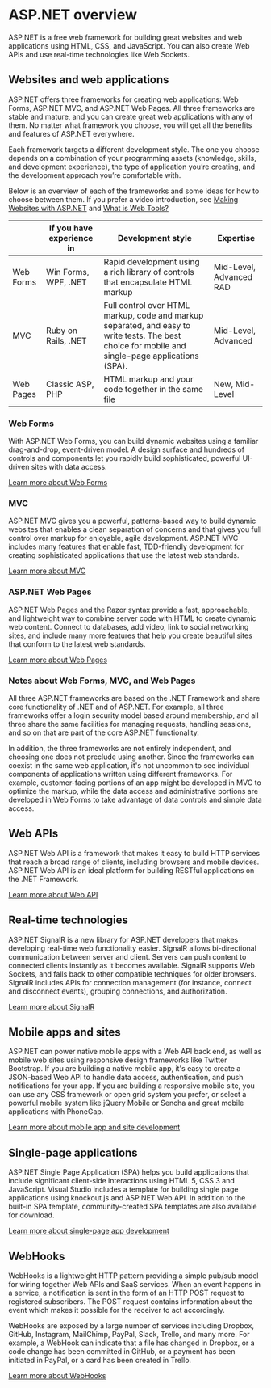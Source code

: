 ﻿# ASP.NET overview

ASP.NET is a free web framework for building great websites and web applications using HTML, CSS, and JavaScript. You can also create Web APIs and use real-time technologies like Web Sockets.

## Websites and web applications

 ASP.NET offers three frameworks for creating web applications: Web Forms, ASP.NET MVC, and ASP.NET Web Pages. All three frameworks are stable and mature, and you can create great web applications with any of them. No matter what framework you choose, you will get all the benefits and features of ASP.NET everywhere.

Each framework targets a different development style. The one you choose depends on a combination of your programming assets (knowledge, skills, and development experience), the type of application you’re creating, and the development approach you’re comfortable with.

Below is an overview of each of the frameworks and some ideas for how to choose between them. If you prefer a video introduction, see [Making Websites with ASP.NET](https://channel9.msdn.com/Blogs/ASP-NET-Site-Videos/Making-Websites-with-ASPNET) and [What is Web Tools?](https://channel9.msdn.com/Blogs/ASP-NET-Site-Videos/what-is-web-tools)

|   | If you have experience in | Development style | Expertise | 
|-----------|----------------------|-----------------------------------------------------|----------------|
| Web Forms | Win Forms, WPF, .NET | Rapid development using a rich library of controls that encapsulate HTML markup | Mid-Level, Advanced RAD |
| MVC       | Ruby on Rails, .NET  | Full control over HTML markup, code and markup separated, and easy to write tests. The best choice for mobile and single-page applications (SPA). | Mid-Level, Advanced |
| Web Pages  | Classic ASP, PHP     | HTML markup and your code together in the same file | New, Mid-Level |

### Web Forms

With ASP.NET Web Forms, you can build dynamic websites using a familiar drag-and-drop, event-driven model. A design surface and hundreds of controls and components let you rapidly build sophisticated, powerful UI-driven sites with data access. 

[Learn more about Web Forms](web-forms/index.md)

### MVC

ASP.NET MVC gives you a powerful, patterns-based way to build dynamic websites that enables a clean separation of concerns and that gives you full control over markup for enjoyable, agile development. ASP.NET MVC includes many features that enable fast, TDD-friendly development for creating sophisticated applications that use the latest web standards. 

[Learn more about MVC](mvc/index.md)

### ASP.NET Web Pages

ASP.NET Web Pages and the Razor syntax provide a fast, approachable, and lightweight way to combine server code with HTML to create dynamic web content. Connect to databases, add video, link to social networking sites, and include many more features that help you create beautiful sites that conform to the latest web standards.

[Learn more about Web Pages](web-pages/index.md)

### Notes about Web Forms, MVC, and Web Pages

All three ASP.NET frameworks are based on the .NET Framework and share core functionality of .NET and of ASP.NET. For example, all three frameworks offer a login security model based around membership, and all three share the same facilities for managing requests, handling sessions, and so on that are part of the core ASP.NET functionality.

In addition, the three frameworks are not entirely independent, and choosing one does not preclude using another. Since the frameworks can coexist in the same web application, it's not uncommon to see individual components of applications written using different frameworks. For example, customer-facing portions of an app might be developed in MVC to optimize the markup, while the data access and administrative portions are developed in Web Forms to take advantage of data controls and simple data access.

## Web APIs

ASP.NET Web API is a framework that makes it easy to build HTTP services that reach a broad range of clients, including browsers and mobile devices. ASP.NET Web API is an ideal platform for building RESTful applications on the .NET Framework.

[Learn more about Web API](web-api/index.md)

<!-- Put first under Web API TOC:  Watch video (9 minutes) https://channel9.msdn.com/Blogs/ASP-NET-Site-Videos/services-and-aspnet -->

## Real-time technologies

ASP.NET SignalR is a new library for ASP.NET developers that makes developing real-time web functionality easier. SignalR allows bi-directional communication between server and client. Servers can push content to connected clients instantly as it becomes available. SignalR supports Web Sockets, and falls back to other compatible techniques for older browsers. SignalR includes APIs for connection management (for instance, connect and disconnect events), grouping connections, and authorization.

[Learn more about SignalR](signalr/index.md)

<!-- Put first under SignalR TOC:  Watch video (6 minutes) https://channel9.msdn.com/Blogs/ASP-NET-Site-Videos/signalr-and-the-real-time-web -->

## Mobile apps and sites 

ASP.NET can power native mobile apps with a Web API back end, as well as mobile web sites using responsive design frameworks like Twitter Bootstrap. If you are building a native mobile app, it's easy to create a JSON-based Web API to handle data access, authentication, and push notifications for your app. If you are building a responsive mobile site, you can use any CSS framework or open grid system you prefer, or select a powerful mobile system like jQuery Mobile or Sencha and great mobile applications with PhoneGap.

[Learn more about mobile app and site development](mobile/index.md)

<!-- Put first under mobile TOC:  Watch video (11 minutes) https://channel9.msdn.com/Blogs/ASP-NET-Site-Videos/aspnet-and-mobile -->

## Single-page applications 

ASP.NET Single Page Application (SPA) helps you build applications that include significant client-side interactions using HTML 5, CSS 3 and JavaScript. Visual Studio includes a template for building single page applications using knockout.js and ASP.NET Web API. In addition to the built-in SPA template, community-created SPA templates are also available for download.

[Learn more about single-page app development](single-page-application/index.md)

## WebHooks

WebHooks is a lightweight HTTP pattern providing a simple pub/sub model for wiring together Web APIs and SaaS services. When an event happens in a service, a notification is sent in the form of an HTTP POST request to registered subscribers. The POST request contains information about the event which makes it possible for the receiver to act accordingly.

WebHooks are exposed by a large number of services including Dropbox, GitHub, Instagram, MailChimp, PayPal, Slack, Trello, and many more. For example, a WebHook can indicate that a file has changed in Dropbox, or a code change has been committed in GitHub, or a payment has been initiated in PayPal, or a card has been created in Trello.

[Learn more about WebHooks](webhooks/index.md)





<!--
Create Deployment TOC based on https://www.asp.net/aspnet/overview/deployment
Copy deployment content map to MVC, WebForms, Web Pages, Web API sections.
Copy Web Deployment in Enterprise from WebForms to MVC
Move under ASP.NET Best practices
	What not to do in ASP​.NET, and what to do instead https://review.docs.microsoft.com/en-us/aspnet/aspnet/overview/web-development-best-practices/what-not-to-do-in-aspnet-and-what-to-do-instead
	Async and await https://channel9.msdn.com/Blogs/ASP-NET-Site-Videos/async-and-await
	Building Real World Cloud Apps with Azure https://review.docs.microsoft.com/en-us/aspnet/aspnet/overview/developing-apps-with-windows-azure/building-real-world-cloud-apps-with-windows-azure/introduction
	Hands on Lab: Maintainable Azure Websites: Managing Change and Scale https://review.docs.microsoft.com/en-us/aspnet/aspnet/overview/developing-apps-with-windows-azure/maintainable-azure-websites-managing-change-and-scale

-->